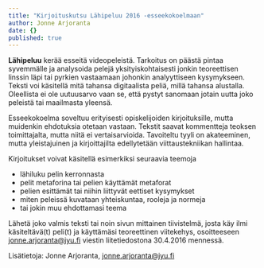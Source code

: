 ```yaml
---
title: "Kirjoituskutsu Lähipeluu 2016 -esseekokoelmaan"
author: Jonne Arjoranta
date: {}
published: true
---
```



**Lähipeluu** kerää esseitä videopeleistä. Tarkoitus on päästä pintaa syvemmälle ja analysoida pelejä yksityiskohtaisesti jonkin teoreettisen linssin läpi tai pyrkien vastaamaan johonkin analyyttiseen kysymykseen. Teksti voi käsitellä mitä tahansa digitaalista peliä, millä tahansa alustalla. Oleellista ei ole uutuusarvo vaan se, että pystyt sanomaan jotain uutta joko peleistä tai maailmasta yleensä.

Esseekokoelma soveltuu erityisesti opiskelijoiden kirjoituksille, mutta muidenkin ehdotuksia otetaan vastaan. Tekstit saavat kommentteja teoksen toimittajalta, mutta niitä ei vertaisarvioida. Tavoiteltu tyyli on akateeminen, mutta yleistajuinen ja kirjoittajilta edellytetään viittaustekniikan hallintaa.

Kirjoitukset voivat käsitellä esimerkiksi seuraavia teemoja

- lähiluku pelin kerronnasta
- pelit metaforina tai pelien käyttämät metaforat
- pelien esittämät tai niihin liittyvät eettiset kysymykset
- miten peleissä kuvataan yhteiskuntaa, rooleja ja normeja
- tai jokin muu ehdottamasi teema

Lähetä joko valmis teksti tai noin sivun mittainen tiivistelmä, josta käy ilmi käsiteltävä(t) peli(t) ja käyttämäsi teoreettinen viitekehys, osoitteeseen jonne.arjoranta@jyu.fi viestin liitetiedostona 30.4.2016 mennessä.

Lisätietoja: Jonne Arjoranta, jonne.arjoranta@jyu.fi
